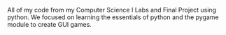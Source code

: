 All of my code from my Computer Science I Labs and Final Project using python. We focused on learning the essentials of python and the pygame module to create GUI games.
